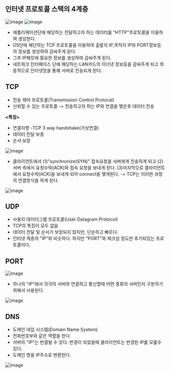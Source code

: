 __인터넷 프로토콜 스택의 4계층__
------------------------------------
![image](https://user-images.githubusercontent.com/96917871/154246362-8466a5ba-7124-4a06-afa3-bf368535c737.png)
![image](https://user-images.githubusercontent.com/96917871/154246596-ce1cb1d9-04d1-4c6b-b337-7d5cfc424d05.png)   
- 애플리케이션단에 해당하는 전달하고자 하는 데이터를 "HTTP"프로토콜을 이용하여 생성한다.
- OS단에 해단하는 TCP 프로토콜을 이용하여 출발지 IP,목적지 IP와 PORT정보등의 정보를 생성하여 감싸주게 된다.
- 그후 IP패킷에 필요한 정보를 생성하여 감싸주게 된다.
- 네트워크 인터페이스 단에 해당하는 LAN카드의 이더넷 정보등을 감싸주게 되고 최동적으로 인터넷망을 통해 서버로 전송되게 된다.

__TCP__
----------------
- 전송 제어 프로토콜(Transmission Control Protocal)
- 신뢰할 수 있는 프로토콜 -> 전송하고자 하는 IP와 연결을 맺은후 데이터 전송

__<특징>__
- 연결지향 -TCP 3 way handshake(가상연결)
- 데이터 전달 보증              
- 순서 보장              

![image](https://user-images.githubusercontent.com/96917871/154248351-69ef7bd4-e022-4664-ae7a-5382ac5c6e9e.png)
- 클라이언트에서 (1)"synchronize(SYN)" 접속요청을 서버에게 전송하게 되고 (2)서버 측에서 요청수락(ACK)와 접속 요청을 보내게 된다. (3)마지막으로 클라이언트에서 요청수락(ACK)을 보내게 되어 connect을 맺게된다. -> TCP는 이러한 과정의 연결방식을 하게 된다.

![image](https://user-images.githubusercontent.com/96917871/154248958-ccf94391-ba49-4bf0-a8ea-b5e5d209ba4d.png)

__UDP__
-------------
- 사용자 데이터그램 프로토콜(User Datagram Protocol)
- TCP의 특징이 모두 없음
- 데이터 전달 및 순서가 보장되지 않지만, 단순하고 빠르다.
- 인터넷 계층의 "IP"와 비슷하다. 하지만 "PORT"와 체크섬 정도만 추가되있는 프로토콜이다.


__PORT__
------------------
![image](https://user-images.githubusercontent.com/96917871/154249502-075553a4-2801-4f8d-a0d3-7042d0ebf966.png)
- 하나의 "IP"에서 각각의 서버와 연결하고 통신할때 어떤 종류의 서버인지 구분하기 위해서 사용된다.

![image](https://user-images.githubusercontent.com/96917871/154249785-207d8e66-71e8-4cc7-8116-d30cbeac913d.png)

__DNS__
-----------
- 도메인 네임 시스템(Domain Name System)
- 전화번호부와 같은 역할을 한다.
- 서버의 "IP"는 번결될 수 있다. 번경이 되었을때 클라이언트는 번경된 IP를 모를수 있다.
- 도메인 명을 IP주소로 변환한다.

![image](https://user-images.githubusercontent.com/96917871/154250245-f246dc5c-9111-4108-8a6b-570e90b27cd0.png)


 



